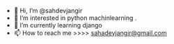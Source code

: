 - 👋 Hi, I’m @sahdevjangir
- 👀 I’m interested in python machinlearning .
- 🌱 I’m currently learning django  
- 📫 How to reach me >>>> sahadevjangir@gmail.com 

<!---
sahdevjangir/sahdevjangir is a ✨ special ✨ repository because its `README.md` (this file) appears on your GitHub profile.
You can click the Preview link to take a look at your changes.
--->
